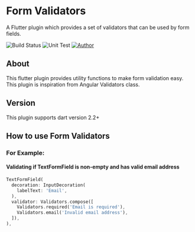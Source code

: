 # Form Validators
A Flutter plugin which provides a set of validators that can be used by form fields.

![Build Status](https://img.shields.io/badge/build-passing-green)
![Unit Test](https://img.shields.io/badge/unit%20tests-passing-green)
[![Author](https://img.shields.io/badge/author-wisecrab-green)](https://wisecrab.com)

## About
This flutter plugin provides utility functions to make form validation easy. This plugin is inspiration from Angular Validators class.

## Version
This plugin supports dart version 2.2+

## How to use Form Validators

### For Example:
#### Validating if TextFormField is non-empty and has valid email address

```dart
TextFormField(
  decoration: InputDecoration(
    labelText: 'Email',
  ),
  validator: Validators.compose([
    Validators.required('Email is required'),
    Validators.email('Invalid email address'),
  ]),
),
```

